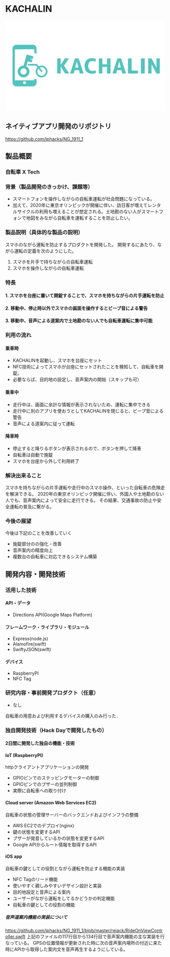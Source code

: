# KACHALIN

[![KACAHLIN](kachalin_title.PNG)](https://www.youtube.com/watch?v=G5rULR53uMk)

## ネイティブアプリ開発のリポジトリ
https://github.com/jphacks/NG_1911_1

## 製品概要
### 自転車 X Tech

### 背景（製品開発のきっかけ、課題等）
- スマートフォンを操作しながらの自転車運転が社会問題になっている。
- 加えて、2020年に東京オリンピックが開催に伴い、訪日客が増えてレンタルサイクルの利用も増えることが想定される。土地勘のない人がスマートフォンで地図をみながら自転車を運転することを防止したい。

### 製品説明（具体的な製品の説明）
スマホのながら運転を防止するプロダクトを開発した。
開発するにあたり、ながら運転の定義を次のようにした。
1. スマホを片手で持ちながらの自転車運転
2. スマホを操作しながらの自転車運転

### 特長

#### 1. スマホを台座に置いて開錠することで、スマホを持ちながらの片手運転を防止

#### 2. 移動中、停止時以外でスマホの画面を操作するとビープ音による警告

#### 3. 移動中、音声による道案内で土地勘のない人でも自転車運転に集中可能

### 利用の流れ

#### 乗車時
- KACHALINを起動し、スマホを台座にセット
- NFC技術によってスマホが台座にセットされたことを検知して、自転車を開錠。
- 必要ならば、目的地の設定し、音声案内の開始（スキップも可）

#### 乗車中
- 走行中は、画面に余計な情報が表示されないため、運転に集中できる
- 走行中に別のアプリを使おうとしてKACHALINを閉じると、ビープ音による警告
- 音声による道案内に従って運転

#### 降車時
- 停止すると降りるボタンが表示されるので、ボタンを押して降車
- 自転車は自動で施錠
- スマホを台座から外して利用終了

### 解決出来ること
スマホを持ちながらの片手運転や走行中のスマホ操作、といった自転車の危険走を解決できる。
2020年の東京オリンピック開催に伴い、外国人や土地勘のない人でも、音声案内によって安全に走行できる。
その結果、交通事故の防止や安全運転の普及に繋がる。

### 今後の展望
今後は下記のことを改善していく
- 施錠部分のの強化・改善
- 音声案内の精度向上
- 複数台の自転車に対応できるシステム構築

## 開発内容・開発技術
### 活用した技術
#### API・データ
* Directions API(Google Maps Platform)

#### フレームワーク・ライブラリ・モジュール
* Express(node.js)
* Alamofire(swift)
* SwiftyJSON(swift)

#### デバイス
* RaspberryPI
* NFC Tag

### 研究内容・事前開発プロダクト（任意）
* なし

自転車の用意および利用するデバイスの購入のみ行った．

### 独自開発技術（Hack Dayで開発したもの）
#### 2日間に開発した独自の機能・技術

#### IoT (RaspberryPI)
httpクライアントアプリケーションの開発
* GPIOピンでのステッピングモーターの制御
* GPIOピンでのブザーの並列制御
* 実際に自転車への取り付け

#### Cloud server (Amazon Web Services EC2)
自転車の状態の管理サーバーのバックエンドおよびインフラの整備
* AWS EC2でのデプロイ(nginx)
* 鍵の状態を変更するAPI
* ブザーが発音しているかの状態を変更するAPI
* Google APIからルート情報を取得するAPI

#### iOS app
自転車の鍵としての役割とながら運転を防止する機能の実装
* NFC Tagのリード機能
* 使いやすく親しみやすいデザイン設計と実装
* 目的地設定と音声による案内
* ユーザーがながら運転をしてるかどうかの判定機能
* 自転車の鍵としての役割の機能

##### 音声道案内機能の実装について
https://github.com/jphacks/NG_1911_1/blob/master/rejack/RideOnViewController.swift
上記のファイルの117行目から134行目で音声案内機能の主な実装を行なっている。
GPSの位置情報が更新された時に次の音声案内場所の付近に来た時にAPIから取得した案内文を音声再生するようにしている。
